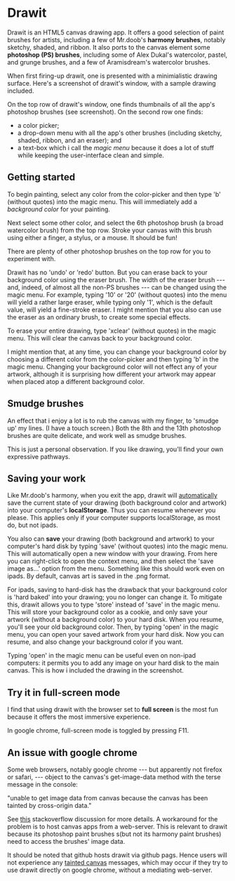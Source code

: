 
Drawit
======

Drawit is an HTML5 canvas drawing app.  It offers a good selection of paint brushes for artists, including a few of Mr.doob's **harmony brushes**, notably sketchy, shaded, and ribbon. It also ports to the  canvas element some **photoshop (PS) brushes**, including some of Alex Dukal's watercolor, pastel, and grunge brushes, and a few of Aramisdream's watercolor brushes.

<!--- ** or _ means boldface 
	unordered list item uses * or + or -, maybe with 2 spaces
	h2 header = underline dashes ----- or ##
	h1 header = underline =====  or #


-->

When first firing-up drawit, one is presented with a minimialistic drawing surface.  Here's a screenshot of drawit's window, with a sample drawing included.
<!-- 
<img src="drawit.png" height='100%' width='100%' style = 'margin:2em 0 2em 0;'/>
 -->

 On the top row of drawit's window, one finds thumbnails of all the app's photoshop brushes (see screenshot).  On the second row one finds:

  + a color picker;
  + a drop-down menu with all the app's other brushes (including sketchy, shaded, ribbon, and an eraser); and 
+ a text-box which i call the _magic menu_ because it does a lot of stuff while keeping the user-interface clean and simple.
 


Getting started
---------------

To begin painting, select any color from the color-picker and then type 'b' (without quotes) into the magic menu.  This will immediately add a _background color_ for your painting.

Next select some other color, and select the 6th photoshop brush (a broad watercolor brush) from  the top row. Stroke your canvas with this brush  using either a finger, a stylus, or a mouse. It should be fun!  

There are plenty of other photoshop brushes on the top row for you to  experiment with.

<p> Drawit has  no 'undo' or 'redo' button. But you can erase back to your background color using the eraser brush.  The width of the eraser brush --- and, indeed, of almost all the non-PS brushes --- can be changed using the magic menu. For example, typing '10' or '20' (without quotes) into the menu will yield a rather large eraser, while typing only '1', which is the default value, will yield a fine-stroke eraser. I might mention that you also can use the eraser as an ordinary brush, to create some special effects.

<p>  To erase your entire drawing, type 'xclear' (without quotes) in the magic menu.  This will clear the canvas back to your background color.  


<p> I might mention that, at any time, you can change your background color by choosing a different color from the color-picker and then typing 'b' in the magic menu.  Changing your background color will not effect any of your artwork, although it is surprising how different your artwork may appear when placed atop a different background color.

<h2>Smudge brushes</h2>

<p>  An effect that i enjoy a lot is to rub the canvas with my finger,  to 'smudge up' my lines. (I have a touch screen.) Both the 8th and the 13th photoshop brushes are quite delicate, and work well as smudge brushes. 

<p> This is just a personal observation.  If you like drawing, you'll find your own expressive pathways.

<h2>Saving your work</h2>

<p> Like Mr.doob's harmony, when you exit the app, drawit will <u>automatically</u> save the current state of your drawing (both background color and artwork) into your computer's <b>localStorage</b>.  Thus you can resume whenever you please.  This applies only if your computer supports localStorage, as most do, but not ipads.

<p>  You also can  <b>save</b> your drawing (both background and artwork) to your computer's hard disk by typing 'save' (without quotes) into the magic menu. This will automatically open a new window with your drawing. From here you can right-click to open the context menu, and then select the 'save image as...' option from the menu.  Something like this should work even on ipads.  By default, canvas art is saved in the .png format. 

<p> For ipads, saving to hard-disk has the drawback that your background color is 'hard baked' into your drawing; you  no longer can change it.  To mitigate this, drawit allows you to type 'store' instead of 'save' in the magic menu.  This will store your background color as a cookie, and only save your artwork (without a background color) to your hard disk.  
When you resume, you'll see your old background color. Then, by typing 'open' in the magic menu, you can open your saved artwork from your hard disk.  Now you can resume, and also change your background color if you  want.

<p> Typing 'open' in the magic menu can be useful even on non-ipad computers:  it permits you to add any image on your hard disk to the main canvas. This is how i included the drawing in the screenshot.

<h2>Try it in full-screen mode</h2>

<p> I find that using drawit with the browser set to <b>full screen</b> is the most fun because it offers the most immersive experience.   

<p> In google chrome, full-screen mode is toggled by pressing F11.





<h2>An issue with google chrome</h2>

<p>  Some web browsers, notably google chrome --- but apparently not firefox or safari, --- object to the canvas's get-image-data method with the terse message in the console:
<p  class = 'c'>
"unable to get image data from canvas because the canvas has been tainted by cross-origin data." 
</p>
<p> See  <a href="http://stackoverflow.com/questions/9972049/cross-origin-data-in-html5-canvas">this</a> stackoverflow discussion for more details. A workaround for the problem is to host canvas apps from a web-server. This is relevant to drawit because its photoshop paint brushes s(but not its harmony paint brushes) need to access the brushes' image data.

<p>  It should be noted that github hosts  drawit via github pags. Hence users  will not experience any <u>tainted canvas</u> messages, which may occur if they try to use drawit directly on  google chrome, without a mediating web-server. 


